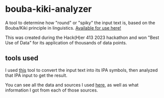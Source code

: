 # bouba-kiki-analyzer
A tool to determine how "round" or "spiky" the input text is, based on the Bouba/Kiki principle in linguistics. 
[Available for use here!](https://jordane.day/projects/bouba-kiki)

This was created during the Hack(H)er 413 2023 hackathon and won "Best Use of Data" for its application of thousands of data points.

## tools used
I used [this](https://ling.meluhha.com/ipaify/) tool to convert the input text into its IPA symbols, then analyzed that IPA input to get the result.

You can see all the data and sources I used [here](https://docs.google.com/spreadsheets/d/1cEY6MT7JBya7lUA-BSsu1jBg7dlKuyASVjXhNJgXd6M/edit?usp=sharing), as well as what information I got from each of those sources.
